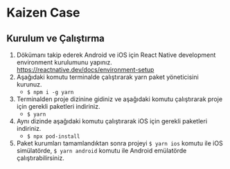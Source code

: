 # Kaizen Case

## Kurulum ve Çalıştırma

1. Dökümanı takip ederek Android ve iOS için React Native development environment kurulumunu yapınız. https://reactnative.dev/docs/environment-setup
1. Aşağıdaki komutu terminalde çalıştırarak yarn paket yöneticisini kurunuz.
   - `$ npm i -g yarn`
1. Terminalden proje dizinine gidiniz ve aşağıdaki komutu çalıştırarak proje için gerekli paketleri indiriniz.
   - `$ yarn`
1. Aynı dizinde aşağıdaki komutu çalıştırarak iOS için gerekli paketleri indiriniz.
   - `$ npx pod-install`
1. Paket kurumları tamamlandıktan sonra projeyi `$ yarn ios` komutu ile iOS simülatörde, `$ yarn android` komutu ile Android emülatörde çalıştırabilirsiniz.
